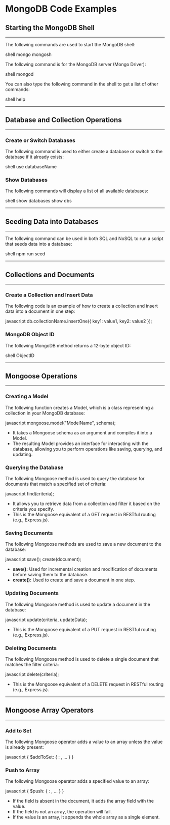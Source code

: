 # MongoDB Code Examples

## Starting the MongoDB Shell  
---

The following commands are used to start the MongoDB shell:

shell
mongo
mongosh

The following command is for the MongoDB server (Mongo Driver):

shell
mongod

You can also type the following command in the shell to get a list of other commands:

shell
help

---

## Database and Collection Operations  
---

### Create or Switch Databases

The following command is used to either create a database or switch to the database if it already exists:

shell
use databaseName

### Show Databases

The following commands will display a list of all available databases:

shell
show databases
show dbs

---

## Seeding Data into Databases  
---

The following command can be used in both SQL and NoSQL to run a script that seeds data into a database:

shell
npm run seed

---

## Collections and Documents  
---

### Create a Collection and Insert Data

The following code is an example of how to create a collection and insert data into a document in one step:

javascript
db.collectionName.insertOne({ key1: value1, key2: value2 });

### MongoDB Object ID

The following MongoDB method returns a 12-byte object ID:

shell
ObjectID

---

## Mongoose Operations  
---

### Creating a Model

The following function creates a Model, which is a class representing a collection in your MongoDB database:

javascript
mongoose.model("ModelName", schema);

- It takes a Mongoose schema as an argument and compiles it into a Model.
- The resulting Model provides an interface for interacting with the database, allowing you to perform operations like saving, querying, and updating.

### Querying the Database

The following Mongoose method is used to query the database for documents that match a specified set of criteria:

javascript
find(criteria);

- It allows you to retrieve data from a collection and filter it based on the criteria you specify.
- This is the Mongoose equivalent of a GET request in RESTful routing (e.g., Express.js).

### Saving Documents

The following Mongoose methods are used to save a new document to the database:

javascript
save();
create(document);

- **save():** Used for incremental creation and modification of documents before saving them to the database.
- **create():** Used to create and save a document in one step.

### Updating Documents

The following Mongoose method is used to update a document in the database:

javascript
update(criteria, updateData);

- This is the Mongoose equivalent of a PUT request in RESTful routing (e.g., Express.js).

### Deleting Documents

The following Mongoose method is used to delete a single document that matches the filter criteria:

javascript
delete(criteria);

- This is the Mongoose equivalent of a DELETE request in RESTful routing (e.g., Express.js).

---

## Mongoose Array Operators  
---

### Add to Set

The following Mongoose operator adds a value to an array unless the value is already present:

javascript
{ $addToSet: { <field1>: <value1>, ... } }

### Push to Array

The following Mongoose operator adds a specified value to an array:

javascript
{ $push: { <field1>: <value1>, ... } }

- If the field is absent in the document, it adds the array field with the value.
- If the field is not an array, the operation will fail.
- If the value is an array, it appends the whole array as a single element.
